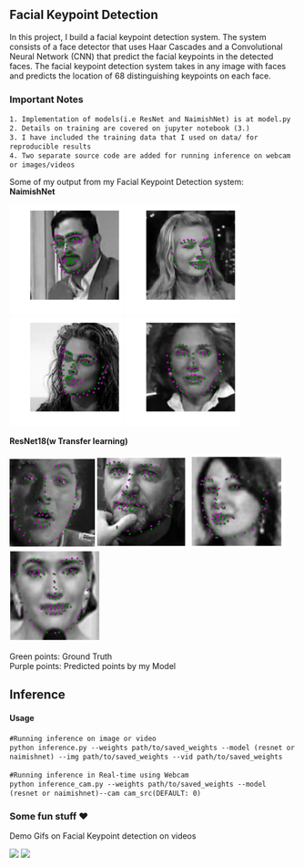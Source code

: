 ## Facial Keypoint Detection

In this project, I build a facial keypoint detection system. The system consists of a face detector that uses Haar Cascades and a Convolutional Neural Network (CNN) that predict the facial keypoints in the detected faces. The facial keypoint detection system takes in any image with faces and predicts the location of 68 distinguishing keypoints on each face.

### Important Notes
```
1. Implementation of models(i.e ResNet and NaimishNet) is at model.py
2. Details on training are covered on jupyter notebook (3.)
3. I have included the training data that I used on data/ for reproducible results
4. Two separate source code are added for running inference on webcam or images/videos 
```
Some of my output from my Facial Keypoint Detection system:</br>
**NaimishNet**
<p float="left">
  <img src="../images_gifs/face-41.png" width="200" />
  <img src="../images_gifs/face-45.png" width="200" /> 
  <img src="../images_gifs/face-43.png" width="200" />
    <img src="../images_gifs/face-44.png" width="200" />
</p>

**ResNet18(w Transfer learning)**
<p float="left">
  <img src="../images_gifs/face-46.png" width="150" />
  <img src="../images_gifs/face-47.png" width="160" /> 
  <img src="../images_gifs/face-48.png" width="165" />
    <img src="../images_gifs/face-49.png" width="160" />
</p>

Green points: Ground Truth </br>
Purple points: Predicted points by my Model
## Inference 
#### Usage

```
#Running inference on image or video
python inference.py --weights path/to/saved_weights --model (resnet or naimishnet) --img path/to/saved_weights --vid path/to/saved_weights 

#Running inference in Real-time using Webcam
python inference_cam.py --weights path/to/saved_weights --model (resnet or naimishnet)--cam cam_src(DEFAULT: 0)

```

### Some fun stuff :heart:
Demo Gifs on Facial Keypoint detection on videos
<p float="left">
    <img src="../images_gifs/riho_1.gif"/>
      <img src="../images_gifs/riho_2_out.gif", width="480"/>
</p>
